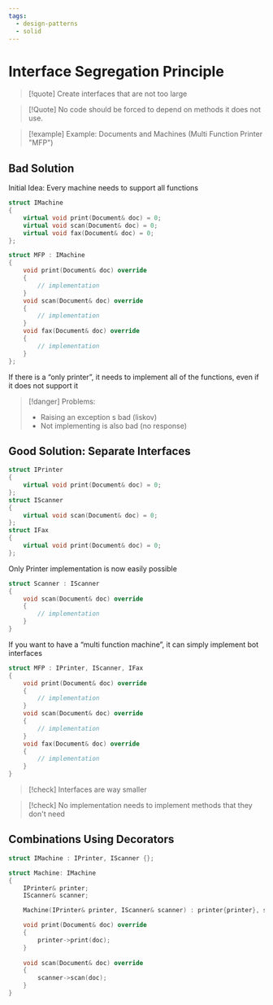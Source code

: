 ```yaml
---
tags:
  - design-patterns
  - solid
---
```

# Interface Segregation Principle

> [!quote] Create interfaces that are not too large

> [!Quote] No code should be forced to depend on methods it does not use.

> [!example] Example: Documents and Machines (Multi Function Printer "MFP")

## Bad Solution

Initial Idea: Every machine needs to support all functions

```cpp
struct IMachine
{
	virtual void print(Document& doc) = 0;
	virtual void scan(Document& doc) = 0;
	virtual void fax(Document& doc) = 0;
};

struct MFP : IMachine
{
	void print(Document& doc) override 
	{
		// implementation
	}
	void scan(Document& doc) override 
	{
		// implementation
	}
	void fax(Document& doc) override 
	{
		// implementation
	}
};
```

If there is a “only printer”, it needs to implement all of the functions, even if it does not support it

> [!danger] Problems:
> - Raising an exception s bad (liskov)
> - Not implementing is also bad (no response)

## Good Solution: Separate Interfaces

```cpp
struct IPrinter
{
	virtual void print(Document& doc) = 0;
};
struct IScanner
{
	virtual void scan(Document& doc) = 0;
};
struct IFax
{
	virtual void print(Document& doc) = 0;
};
```

Only Printer implementation is now easily possible

```cpp
struct Scanner : IScanner
{
	void scan(Document& doc) override
	{
		// implementation
	}
}
```

If you want to have a “multi function machine”, it can simply implement bot interfaces

```cpp
struct MFP : IPrinter, IScanner, IFax
{
	void print(Document& doc) override 
	{
		// implementation
	}
	void scan(Document& doc) override 
	{
		// implementation
	}
	void fax(Document& doc) override 
	{
		// implementation
	}
}
```

> [!check] Interfaces are way smaller

> [!check] No implementation needs to implement methods that they don't need

## Combinations Using Decorators

```cpp
struct IMachine : IPrinter, IScanner {};

struct Machine: IMachine
{
	IPrinter& printer;
	IScanner& scanner;

	Machine(IPrinter& printer, IScanner& scanner) : printer{printer}, scanner{scanner} {}

	void print(Document& doc) override
	{
		printer->print(doc);
	}
	
	void scan(Document& doc) override
	{
		scanner->scan(doc);
	}
}
```
